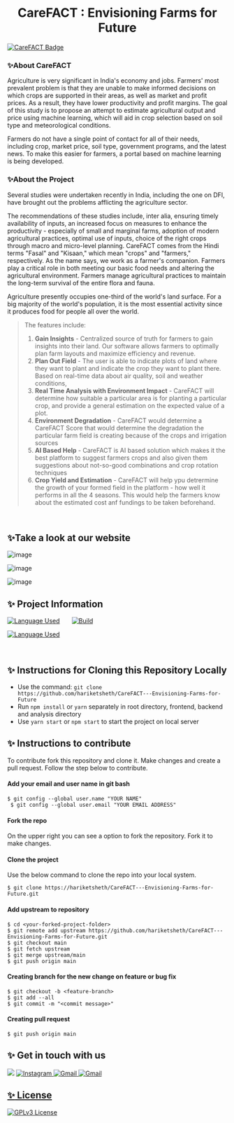 <h1 align="center"> CareFACT : Envisioning Farms for Future</h1>
<p align="center">
<!--<img width="25%" src="" alt="logo">-->
</p>


[![CareFACT Badge](https://img.shields.io/badge/Project-CareFACT-orange?style=for-the-badge&logo=github)](https://github.com/hariketsheth/CareFACT)

### :sparkles:About CareFACT
Agriculture is very significant in India's economy and jobs. Farmers' most prevalent problem is that they are unable to make informed decisions on which crops are supported in their areas, as well as market and profit prices. As a result, they have lower productivity and profit margins. The goal of this study is to propose an attempt to estimate agricultural output and price using machine learning, which will aid in crop selection based on soil type and meteorological conditions.

Farmers do not have a single point of contact for all of their needs, including crop, market price, soil type, government programs, and the latest news. To make this easier for farmers, a portal based on machine learning is being developed.
 
### :sparkles:About the Project 
Several studies were undertaken recently in India, including the one on DFI, have brought out the problems afflicting the agriculture sector. 

The recommendations of these studies include, inter alia, ensuring timely availability of inputs, an increased focus on measures to enhance the productivity - especially of small and marginal farms, adoption of modern agricultural practices, optimal use of inputs, choice of the right crops through macro and micro-level planning. CareFACT comes from the Hindi terms "Fasal" and "Kisaan," which mean "crops" and "farmers," respectively. As the name says, we work as a farmer's companion. Farmers play a critical role in both meeting our basic food needs and altering the agricultural environment. Farmers manage agricultural practices to maintain the long-term survival of the entire flora and fauna. 

Agriculture presently occupies one-third of the world's land surface. For a big majority of the world's population, it is the most essential activity since it produces food for people all over the world.

>
> The features include:
> 1. **Gain Insights** - Centralized source of truth for farmers to gain insights into their land. Our software allows farmers to optimally plan farm layouts and maximize efficiency and revenue.
> 2. **Plan Out Field** - The user is able to indicate plots of land where they want to plant and indicate the crop they want to plant there. Based on real-time data about air quality, soil and weather conditions,
> 3. **Real Time Analysis with Environment Impact** - CareFACT will determine how suitable a particular area is for planting a particular crop, and provide a general estimation on the expected value of a plot.
> 4. **Environment Degradation** - CareFACT would determine a CareFACT Score that would determine the degradation the particular farm field is creating because of the crops and irrigation sources
> 5. **AI Based Help** - CareFACT is AI based solution which makes it the best platform to suggest farmers crops and also given them suggestions about not-so-good combinations and crop rotation techniques
> 6. **Crop Yield and Estimation** - CareFACT will help ypu detrermine the growth of your formed field in the platform - how well it performs in all the 4 seasons.  This would help the farmers know about the estimated cost anf fundings to be taken beforehand.

<br>

## :sparkles:Take a look at our website 
<p align="center">

![image](https://user-images.githubusercontent.com/72455881/231967580-2790cbbe-1a09-4f5b-b5e6-f23945952e07.png)

![image](https://user-images.githubusercontent.com/72455881/231967651-25d55bc4-de53-48c7-8429-def3feaf4083.png)

![image](https://user-images.githubusercontent.com/72455881/231967846-acc35dc0-3235-4c21-8606-46e2d4d4bba5.png)


</p>

## :sparkles: Project Information
[![Language Used](https://img.shields.io/badge/FrontEnd-HTML,%20CSS,%20JavaScript,%20JQuery,%20React-blue)](https://github.com/hariketsheth/CareFACT)&nbsp;&nbsp;&nbsp;&nbsp;&nbsp;&nbsp;
[![Build](https://img.shields.io/badge/build-passing-green)](https://github.com/hariketsheth/CareFACT)

[![Language Used](https://img.shields.io/badge/Backend-JavaScript,%20NodeJS,%20TypeScript-red)](https://github.com/hariketsheth/CareFACT)&nbsp;&nbsp;&nbsp;&nbsp;&nbsp;&nbsp;

<br>

## :sparkles: Instructions for Cloning this Repository Locally
- Use the command: `git clone https://github.com/hariketsheth/CareFACT---Envisioning-Farms-for-Future`
- Run `npm install` or `yarn` separately in root directory, frontend, backend and analysis directory
- Use `yarn start` or `npm start` to start the project on local server



## :sparkles: Instructions to contribute 

To contribute fork this repository and clone it. Make changes and create a pull request. Follow the step below to contribute.

#### Add your email and user name in git bash 
`$ git config --global user.name "YOUR NAME"`
<br>
` $ git config --global user.email "YOUR EMAIL ADDRESS"`

#### Fork the repo
On the upper right you can see a option to fork the repository. Fork it to make changes. 

#### Clone the project
Use the below command to clone the repo into your local system.

` $ git clone https://hariketsheth/CareFACT---Envisioning-Farms-for-Future.git `

#### Add upstream to repository 
`$ cd <your-forked-project-folder>`<br>
`$ git remote add upstream https://github.com/hariketsheth/CareFACT---Envisioning-Farms-for-Future.git` <br>
`$ git checkout main`<br>
`$ git fetch upstream`<br>
`$ git merge upstream/main`<br>
`$ git push origin main`<br>

#### Creating branch for the new change on feature or bug fix
`$ git checkout -b <feature-branch>`<br>
`$ git add --all`<br>
`$ git commit -m "<commit message>"`<br>

#### Creating pull request
`$ git push origin main`

## :sparkles: Get in touch with us 
<a href="https://twitter.com/athena-arms " target="_blank"><img src="https://img.shields.io/badge/twitter-%2300acee.svg?&style=for-the-badge&logo=twitter&logoColor=white&alt=twitter" /></a>
<a  href="https://www.instagram.com/athena-edu /"><img alt="Instagram" src="https://img.shields.io/badge/Instagram-E4405F?style=for-the-badge&logo=instagram&logoColor=white">
 <a href="mailto:athena.help@gmail.com "><img  alt="Gmail" src="https://img.shields.io/badge/Gmail-D14836?style=for-the-badge&logo=gmail&logoColor=white" />
 <a href="mailto:contact.athena@gmail.com"><img  alt="Gmail" src="https://img.shields.io/badge/Gmail-D14836?style=for-the-badge&logo=gmail&logoColor=white" />

## :sparkles: License


[![GPLv3 License](https://img.shields.io/badge/License-MIT-yellow.svg)](https://opensource.org/licenses/)


